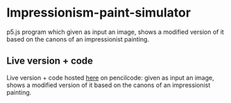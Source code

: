 # Impressionism-paint-simulator
p5.js program which given as input an image, shows a modified version of it based on the canons of an impressionist painting. 

## Live version + code
Live version + code hosted [here](https://edurinaldi.pencilcode.net/edit/Impressionism) on pencilcode: given as input an image, shows a modified version of it based on the canons of an impressionist painting.
